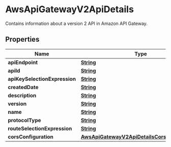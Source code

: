 

# AwsApiGatewayV2ApiDetails

Contains information about a version 2 API in Amazon API Gateway.

## Properties

| Name | Type | Description | Notes |
|------------ | ------------- | ------------- | -------------|
|**apiEndpoint** | [**String**](String.md) |  |  [optional] |
|**apiId** | [**String**](String.md) |  |  [optional] |
|**apiKeySelectionExpression** | [**String**](String.md) |  |  [optional] |
|**createdDate** | [**String**](String.md) |  |  [optional] |
|**description** | [**String**](String.md) |  |  [optional] |
|**version** | [**String**](String.md) |  |  [optional] |
|**name** | [**String**](String.md) |  |  [optional] |
|**protocolType** | [**String**](String.md) |  |  [optional] |
|**routeSelectionExpression** | [**String**](String.md) |  |  [optional] |
|**corsConfiguration** | [**AwsApiGatewayV2ApiDetailsCorsConfiguration**](AwsApiGatewayV2ApiDetailsCorsConfiguration.md) |  |  [optional] |




